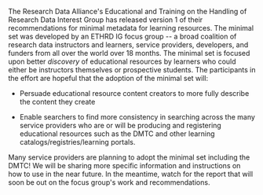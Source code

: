 
The Research Data Alliance's Educational and Training on the Handling of Research Data Interest Group has released version 1 of their recommendations for minimal metadata for learning resources.  The minimal set was developed by an ETHRD IG focus group -- a broad coalition of research data instructors and learners, service providers, developers, and funders from all over the world over 18 months.  The minimal set is focused upon better *discovery* of educational resources by learners who could either be instructors themselves or prospective students. The participants in the effort are hopeful that the adoption of the minimal set will: 

- Persuade educational resource content creators to more fully describe the content they create   

- Enable searchers to find more consistency in searching across the many service providers who are or will be producing and registering educational resources such as the DMTC and other learning catalogs/registries/learning portals.

Many service providers are planning to adopt the minimal set including the DMTC!  We will be sharing more specific information and instructions on how to use in the near future.  In the meantime, watch for the report that will soon be out on the focus group's work and recommendations.   

